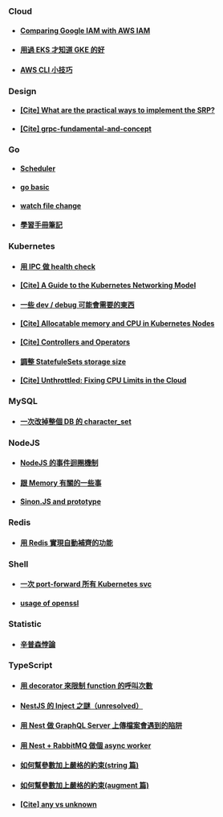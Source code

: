 ### Cloud

- #### [Comparing Google IAM with AWS IAM](./cloud/iam-comparison/README.md)

- #### [用過 EKS 才知道 GKE 的好](./cloud/gke-is-better-than-eks/README.md)

- #### [AWS CLI 小技巧](./cloud/aws-cli/README.md)

### Design

- #### [[Cite] What are the practical ways to implement the SRP?](https://softwareengineering.stackexchange.com/questions/158845/what-are-the-practical-ways-to-implement-the-srp)

- #### [[Cite] grpc-fundamental-and-concept](https://medium.com/swlh/grpc-fundamental-and-concept-93414d7956df)

### Go

- #### [Scheduler](./go/scheduler/)

- #### [go basic](./go/basic/)

- #### [watch file change](./go/watch-file-change)

- #### [學習手冊筆記](./go/learning-go-note/)

### Kubernetes

- #### [用 IPC 做 health check](./kubernetes/ipc-health-check/README.md)

- #### [[Cite] A Guide to the Kubernetes Networking Model](https://sookocheff.com/post/kubernetes/understanding-kubernetes-networking-model/#kubernetes-basic)

- #### [一些 dev / debug 可能會需要的東西](./kubernetes//dev-debug-util/README.md)

- #### [[Cite] Allocatable memory and CPU in Kubernetes Nodes](https://learnk8s.io/allocatable-resources)

- #### [[Cite] Controllers and Operators](https://octetz.com/docs/2019/2019-10-13-controllers-and-operators/)

- #### [調整 StatefuleSets storage size](./kubernetes//resize-pvc/README.md)

- #### [[Cite] Unthrottled: Fixing CPU Limits in the Cloud](https://engineering.indeedblog.com/blog/2019/12/unthrottled-fixing-cpu-limits-in-the-cloud/?fbclid=IwAR0zZwLllKKXpqbdWCNIFTdiSHN5pry89zSn0flSyIkY2udqbMEC7YtG4mo)

### MySQL

- #### [一次改掉整個 DB 的 character_set](./mysql/update-character-set/README.md)

### NodeJS

- #### [NodeJS 的事件迴圈機制](./nodejs/event-loop/README.md)

- #### [跟 Memory 有關的一些事](./nodejs/memory/README.md)

- #### [Sinon.JS and prototype](./nodejs/sinon-prototype/README.md)

### Redis

- #### [用 Redis 實現自動補齊的功能](./redis/auto-complete/README.md)

### Shell

- #### [一次 port-forward 所有 Kubernetes svc](./shell/kubectl-port-forward/README.md)

- #### [usage of openssl](./shell//openssl/README.md)

### Statistic

- #### [辛普森悖論](./statistic/simpson-paradox/README.md)

### TypeScript

- #### [用 decorator 來限制 function 的呼叫次數](./typescript/decorator-once/README.md)

- #### [NestJS 的 Inject 之謎（unresolved）](./typescript/injection-of-nest/README.md)

- #### [用 Nest 做 GraphQL Server 上傳檔案會遇到的陷阱 ](./typescript/nest-gql-upload/README.md)

- #### [用 Nest + RabbitMQ 做個 async worker](./typescript/nest-worker)

- #### [如何幫參數加上嚴格的約束(string 篇)](./typescript/parameter-constraint/README.md)

- #### [如何幫參數加上嚴格的約束(augment 篇)](./typescript/type-augment/README.md)

- #### [[Cite] any vs unknown](https://ithelp.ithome.com.tw/articles/10223315)
